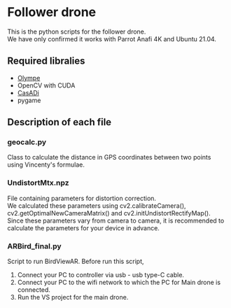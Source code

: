 # Follower drone
This is the python scripts for the follower drone.  
We have only confirmed it works with Parrot Anafi 4K and Ubuntu 21.04.

## Required libralies

* [Olympe](https://developer.parrot.com/docs/olympe/installation.html)
* OpenCV with CUDA
* [CasADi](https://web.casadi.org/)
* pygame


## Description of each file

### geocalc.py
Class to calculate the distance in GPS coordinates between two points using Vincenty's formulae.

### UndistortMtx.npz
File containing parameters for distortion correction.  
We calculated these parameters using cv2.calibrateCamera(), cv2.getOptimalNewCameraMatrix() and cv2.initUndistortRectifyMap().  
Since these parameters vary from camera to camera, it is recommended to calculate the parameters for your device in advance.

### ARBird_final.py
Script to run BirdViewAR.
Before run this script,
1. Connect your PC to controller via usb - usb type-C cable.
2. Connect your PC to the wifi network to which the PC for Main drone is connected.
3. Run the VS project for the main drone.
